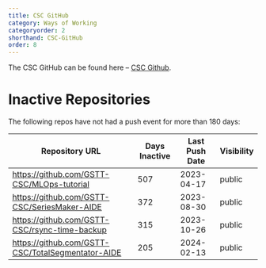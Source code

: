 ```yaml
---
title: CSC GitHub
category: Ways of Working
categoryorder: 2
shorthand: CSC-GitHub
order: 8
---
```


The CSC GitHub can be found here – <a href="https://github.com/GSTT-CSC/">CSC Github</a>.

# Inactive Repositories

The following repos have not had a push event for more than 180 days:

| Repository URL | Days Inactive | Last Push Date | Visibility |
| --- | --- | --- | --- |
| https://github.com/GSTT-CSC/MLOps-tutorial | 507 | 2023-04-17 | public |
| https://github.com/GSTT-CSC/SeriesMaker-AIDE | 372 | 2023-08-30 | public |
| https://github.com/GSTT-CSC/rsync-time-backup | 315 | 2023-10-26 | public |
| https://github.com/GSTT-CSC/TotalSegmentator-AIDE | 205 | 2024-02-13 | public |
